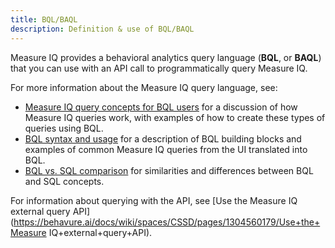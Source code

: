 ```yaml
---
title: BQL/BAQL 
description: Definition & use of BQL/BAQL 
---
```

Measure IQ provides a behavioral analytics query language (**BQL**, or **BAQL**) that you can use with an API call to programmatically query Measure IQ.

For more information about the Measure IQ query language, see:

- [Measure IQ query concepts for BQL users](https://behavure.ai/docs/wiki/spaces/CSSD/pages/1774321699/Scuba+query+concepts+for+BQL+users) for a discussion of how Measure IQ queries work, with examples of how to create these types of queries using BQL.
- [BQL syntax and usage](https://behavure.ai/docs/wiki/spaces/CSSD/pages/1774616581/BQL+syntax+and+usage) for a description of BQL building blocks and examples of common Measure IQ queries from the UI translated into BQL.
- [BQL vs. SQL comparison](https://behavure.ai/docs/wiki/spaces/CSSD/pages/1774485509/Compare+BQL+and+SQL+commands) for similarities and differences between BQL and SQL concepts.

For information about querying with the API, see [Use the Measure IQ external query API](https://behavure.ai/docs/wiki/spaces/CSSD/pages/1304560179/Use+the+Measure IQ+external+query+API).